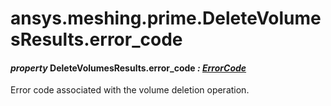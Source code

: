 # ansys.meshing.prime.DeleteVolumesResults.error_code

#### *property* DeleteVolumesResults.error_code *: [ErrorCode](ansys.meshing.prime.ErrorCode.md#ansys.meshing.prime.ErrorCode)*

Error code associated with the volume deletion operation.

<!-- !! processed by numpydoc !! -->
